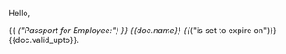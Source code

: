 Hello, 

{{ _("Passport for Employee:") }} {{doc.name}} {{_("is set to expire on")}} {{doc.valid_upto}}.